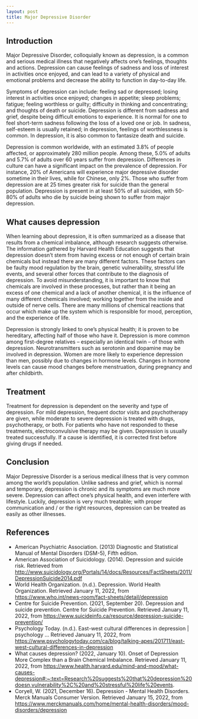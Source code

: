 ```yaml
---
layout: post
title: Major Depressive Disorder
---
```


## Introduction

Major Depressive Disorder, colloquially known as depression, is a common and serious medical illness that negatively affects one’s feelings, thoughts and actions. Depression can cause feelings of sadness and loss of interest in activities once enjoyed, and can lead to a variety of physical and emotional problems and decrease the ability to function in day-to-day life. 

Symptoms of depression can include: feeling sad or depressed; losing interest in activities once enjoyed; changes in appetite; sleep problems; fatigue; feeling worthless or guilty; difficulty in thinking and concentrating; and thoughts of death or suicide. Depression is different from sadness and grief, despite being difficult emotions to experience. It is normal for one to feel short-term sadness following the loss of a loved one or job. In sadness, self-esteem is usually retained; in depression, feelings of worthlessness is common. In depression, it is also common to fantasize death and suicide.

Depression is common worldwide, with an estimated 3.8% of people affected, or approximately 280 million people. Among these, 5.0% of adults and 5.7% of adults over 60 years suffer from depression. Differences in culture can have a significant impact on the prevalence of depression. For instance, 20% of Americans will experience major depressive disorder sometime in their lives, while for Chinese, only 2%. Those who suffer from depression are at 25 times greater risk for suicide than the general population. Depression is present in at least 50% of all suicides, with 50-80% of adults who die by suicide being shown to suffer from major depression.

## What causes depression

When learning about depression, it is often summarized as a disease that results from a chemical imbalance, although research suggests otherwise. The information gathered by Harvard Health Education suggests that depression doesn’t stem from having excess or not enough of certain brain chemicals but instead there are many different factors. These factors can be faulty mood regulation by the brain, genetic vulnerability, stressful life events, and several other forces that contribute to the diagnosis of depression. To avoid misunderstanding, it is important to know that chemicals are involved in these processes, but rather than it being an excess of one chemical and a lack of another chemical, it is the influence of many different chemicals involved; working together from the inside and outside of nerve cells. There are many millions of chemical reactions that occur which make up the system which is responsible for mood, perception, and the experience of life. 

Depression is strongly linked to one’s physical health; it is proven to be hereditary, affecting half of those who have it. Depression is more common among first-degree relatives – especially an identical twin – of those with depression. Neurotransmitters such as serotonin and dopamine may be involved in depression. Women are more likely to experience depression than men, possibly due to changes in hormone levels. Changes in hormone levels can cause mood changes before menstruation, during pregnancy and after childbirth.

## Treatment

Treatment for depression is dependent on the severity and type of depression. For mild depression, frequent doctor visits and psychotherapy are given, while moderate to severe depression is treated with drugs, psychotherapy, or both. For patients who have not responded to these treatments, electroconvulsive therapy may be given. Depression is usually treated successfully. If a cause is identified, it is corrected first before giving drugs if needed.

## Conclusion

Major Depressive Disorder is a serious medical illness that is very common among the world’s population. Unlike sadness and grief, which is normal and temporary, depression is chronic and its symptoms are much more severe. Depression can affect one’s physical health, and even interfere with lifestyle. Luckily, depression is very much treatable; with proper communication and / or the right resources, depression can be treated as easily as other illnesses.

## References

- American Psychiatric Association. (2013) Diagnostic and Statistical Manual of Mental Disorders (DSM-5), Fifth edition.
- American Association of Suicidology. (2014). Depression and suicide risk. Retrieved from http://www.suicidology.org/Portals/14/docs/Resources/FactSheets/2011/DepressionSuicide2014.pdf
- World Health Organization. (n.d.). Depression. World Health Organization. Retrieved January 11, 2022, from https://www.who.int/news-room/fact-sheets/detail/depression
- Centre for Suicide Prevention. (2021, September 20). Depression and suicide prevention. Centre for Suicide Prevention. Retrieved January 11, 2022, from https://www.suicideinfo.ca/resource/depression-suicide-prevention/ 
- Psychology Today. (n.d.). East-west cultural differences in depression | psychology ... Retrieved January 11, 2022, from https://www.psychologytoday.com/ca/blog/talking-apes/201711/east-west-cultural-differences-in-depression
- What causes depression? (2022, January 10). Onset of Depression More Complex than a Brain Chemical Imbalance. Retrieved January 11, 2022, from https://www.health.harvard.edu/mind-and-mood/what-causes-depression#:~:text=Research%20suggests%20that%20depression%20doesn,vulnerability%2C%20and%20stressful%20life%20events.
- Coryell, W. (2021, December 16). Depression - Mental Health Disorders. Merck Manuals Consumer Version. Retrieved January 15, 2022, from https://www.merckmanuals.com/home/mental-health-disorders/mood-disorders/depression
